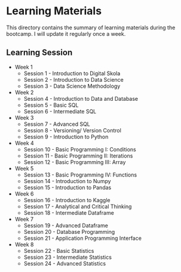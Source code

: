 # Learning Materials
This directory contains the summary of learning materials during the bootcamp. I will update it regularly once a week.

## Learning Session
- Week 1
  - Session 1 - Introduction to Digital Skola
  - Session 2 - Introduction to Data Science
  - Session 3 - Data Science Methodology
- Week 2
  - Session 4 - Introduction to Data and Database
  - Session 5 - Basic SQL
  - Session 6 - Intermediate SQL
- Week 3
  - Session 7 - Advanced SQL
  - Session 8 - Versioning/ Version Control
  - Session 9 - Introduction to Python
- Week 4
  - Session 10 - Basic Programming I: Conditions
  - Session 11 - Basic Programming II: Iterations
  - Session 12 - Basic Programming III: Array
- Week 5
  - Session 13 - Basic Programming IV: Functions
  - Session 14 - Introduction to Numpy
  - Session 15 - Introduction to Pandas
- Week 6
  - Session 16 - Introduction to Kaggle
  - Session 17 - Analytical and Critical Thinking
  - Session 18 - Intermediate Dataframe
- Week 7
  - Session 19 - Advanced Dataframe
  - Session 20 - Database Programming
  - Session 21 - Application Programming Interface
- Week 8
  - Session 22 - Basic Statistics
  - Session 23 - Intermediate Statistics
  - Session 24 - Advanced Statistics
